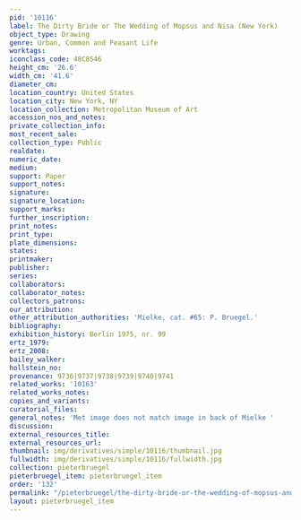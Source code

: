 ```yaml
---
pid: '10116'
label: The Dirty Bride or The Wedding of Mopsus and Nisa (New York)
object_type: Drawing
genre: Urban, Common and Peasant Life
worktags:
iconclass_code: 48C8546
height_cm: '26.6'
width_cm: '41.6'
diameter_cm:
location_country: United States
location_city: New York, NY
location_collection: Metropolitan Museum of Art
accession_nos_and_notes:
private_collection_info:
most_recent_sale:
collection_type: Public
realdate:
numeric_date:
medium:
support: Paper
support_notes:
signature:
signature_location:
support_marks:
further_inscription:
print_notes:
print_type:
plate_dimensions:
states:
printmaker:
publisher:
series:
collaborators:
collaborator_notes:
collectors_patrons:
our_attribution:
other_attribution_authorities: 'Mielke, cat. #65: P. Bruegel.'
bibliography:
exhibition_history: Berlin 1975, nr. 99
ertz_1979:
ertz_2008:
bailey_walker:
hollstein_no:
provenance: 9736|9737|9738|9739|9740|9741
related_works: '10163'
related_works_notes:
copies_and_variants:
curatorial_files:
general_notes: 'Met image does not match image in back of Mielke '
discussion:
external_resources_title:
external_resources_url:
thumbnail: img/derivatives/simple/10116/thumbnail.jpg
fullwidth: img/derivatives/simple/10116/fullwidth.jpg
collection: pieterbruegel
pieterbruegel_item: pieterbruegel_item
order: '132'
permalink: "/pieterbruegel/the-dirty-bride-or-the-wedding-of-mopsus-and-nisa-new-york"
layout: pieterbruegel_item
---
```

